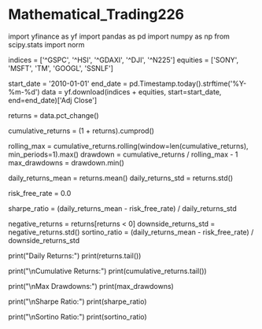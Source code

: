 # Mathematical_Trading226
import yfinance as yf
import pandas as pd
import numpy as np
from scipy.stats import norm

indices = ['^GSPC', '^HSI', '^GDAXI', '^DJI', '^N225']
equities = ['SONY', 'MSFT', 'TM', 'GOOGL', 'SSNLF']

start_date = '2010-01-01'
end_date = pd.Timestamp.today().strftime('%Y-%m-%d')
data = yf.download(indices + equities, start=start_date, end=end_date)['Adj Close']

returns = data.pct_change()

cumulative_returns = (1 + returns).cumprod()

rolling_max = cumulative_returns.rolling(window=len(cumulative_returns), min_periods=1).max()
drawdown = cumulative_returns / rolling_max - 1
max_drawdowns = drawdown.min()

daily_returns_mean = returns.mean()
daily_returns_std = returns.std()

risk_free_rate = 0.0

sharpe_ratio = (daily_returns_mean - risk_free_rate) / daily_returns_std

negative_returns = returns[returns < 0]
downside_returns_std = negative_returns.std()
sortino_ratio = (daily_returns_mean - risk_free_rate) / downside_returns_std

print("Daily Returns:")
print(returns.tail())

print("\nCumulative Returns:")
print(cumulative_returns.tail())

print("\nMax Drawdowns:")
print(max_drawdowns)

print("\nSharpe Ratio:")
print(sharpe_ratio)

print("\nSortino Ratio:")
print(sortino_ratio)
